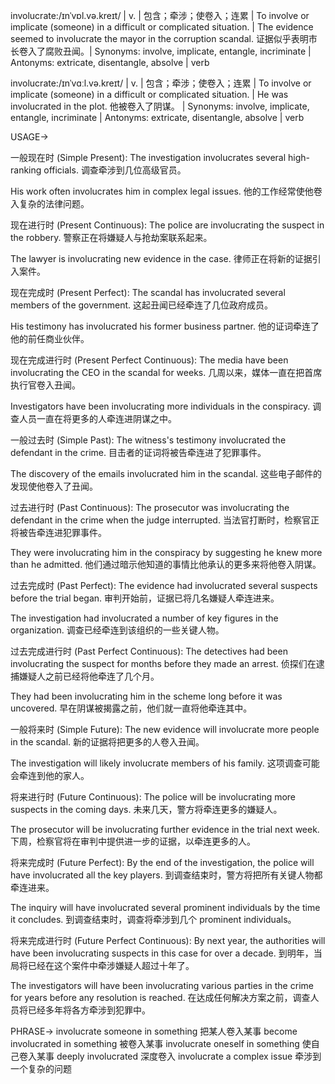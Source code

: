 involucrate:/ɪnˈvɒl.və.kreɪt/ | v. | 包含；牵涉；使卷入；连累 | To involve or implicate (someone) in a difficult or complicated situation. | The evidence seemed to involucrate the mayor in the corruption scandal. 证据似乎表明市长卷入了腐败丑闻。| Synonyms: involve, implicate, entangle, incriminate | Antonyms: extricate, disentangle, absolve | verb

involucrate:/ɪnˈvɑːl.və.kreɪt/ | v. | 包含；牵涉；使卷入；连累 | To involve or implicate (someone) in a difficult or complicated situation. |  He was involucrated in the plot. 他被卷入了阴谋。 | Synonyms: involve, implicate, entangle, incriminate | Antonyms: extricate, disentangle, absolve | verb


USAGE->

一般现在时 (Simple Present):
The investigation involucrates several high-ranking officials.  调查牵涉到几位高级官员。

His work often involucrates him in complex legal issues. 他的工作经常使他卷入复杂的法律问题。


现在进行时 (Present Continuous):
The police are involucrating the suspect in the robbery. 警察正在将嫌疑人与抢劫案联系起来。

The lawyer is involucrating new evidence in the case. 律师正在将新的证据引入案件。


现在完成时 (Present Perfect):
The scandal has involucrated several members of the government.  这起丑闻已经牵连了几位政府成员。

His testimony has involucrated his former business partner. 他的证词牵连了他的前任商业伙伴。


现在完成进行时 (Present Perfect Continuous):
The media have been involucrating the CEO in the scandal for weeks.  几周以来，媒体一直在把首席执行官卷入丑闻。

Investigators have been involucrating more individuals in the conspiracy. 调查人员一直在将更多的人牵连进阴谋之中。


一般过去时 (Simple Past):
The witness's testimony involucrated the defendant in the crime.  目击者的证词将被告牵连进了犯罪事件。

The discovery of the emails involucrated him in the scandal.  这些电子邮件的发现使他卷入了丑闻。


过去进行时 (Past Continuous):
The prosecutor was involucrating the defendant in the crime when the judge interrupted.  当法官打断时，检察官正将被告牵连进犯罪事件。

They were involucrating him in the conspiracy by suggesting he knew more than he admitted. 他们通过暗示他知道的事情比他承认的更多来将他卷入阴谋。


过去完成时 (Past Perfect):
The evidence had involucrated several suspects before the trial began.  审判开始前，证据已将几名嫌疑人牵连进来。

The investigation had involucrated a number of key figures in the organization. 调查已经牵连到该组织的一些关键人物。


过去完成进行时 (Past Perfect Continuous):
The detectives had been involucrating the suspect for months before they made an arrest.  侦探们在逮捕嫌疑人之前已经将他牵连了几个月。

They had been involucrating him in the scheme long before it was uncovered.  早在阴谋被揭露之前，他们就一直将他牵连其中。


一般将来时 (Simple Future):
The new evidence will involucrate more people in the scandal.  新的证据将把更多的人卷入丑闻。

The investigation will likely involucrate members of his family.  这项调查可能会牵连到他的家人。


将来进行时 (Future Continuous):
The police will be involucrating more suspects in the coming days.  未来几天，警方将牵连更多的嫌疑人。

The prosecutor will be involucrating further evidence in the trial next week. 下周，检察官将在审判中提供进一步的证据，以牵连更多的人。


将来完成时 (Future Perfect):
By the end of the investigation, the police will have involucrated all the key players.  到调查结束时，警方将把所有关键人物都牵连进来。

The inquiry will have involucrated several prominent individuals by the time it concludes. 到调查结束时，调查将牵涉到几个 prominent individuals。


将来完成进行时 (Future Perfect Continuous):
By next year, the authorities will have been involucrating suspects in this case for over a decade.  到明年，当局将已经在这个案件中牵涉嫌疑人超过十年了。

The investigators will have been involucrating various parties in the crime for years before any resolution is reached.  在达成任何解决方案之前，调查人员将已经多年将各方牵涉到犯罪中。


PHRASE->
involucrate someone in something  把某人卷入某事
become involucrated in something  被卷入某事
involucrate oneself in something  使自己卷入某事
deeply involucrated  深度卷入
involucrate a complex issue  牵涉到一个复杂的问题

